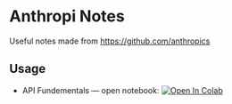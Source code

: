 # Anthropi Notes
Useful notes made from https://github.com/anthropics


## Usage
- API Fundementals — open notebook: [![Open In Colab](https://colab.research.google.com/assets/colab-badge.svg)](https://colab.research.google.com/github/michellepace/anthropic-notes/blob/main/api_fundamentals.ipynb)
